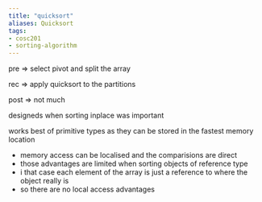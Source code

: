 ```yaml
---
title: "quicksort"
aliases: Quicksort
tags: 
- cosc201
- sorting-algorithm
---
```


pre ⇒ select pivot and split the array

rec ⇒ apply quicksort to the partitions

post ⇒ not much

designeds when sorting inplace was important

works best of primitive types as they can be stored in the fastest memory location

- memory access can be localised and the comparisions are direct
- those advantages are limited when sorting objects of reference type
- i that case each element of the array is just a reference to where the object really is
- so there are no local access advantages
